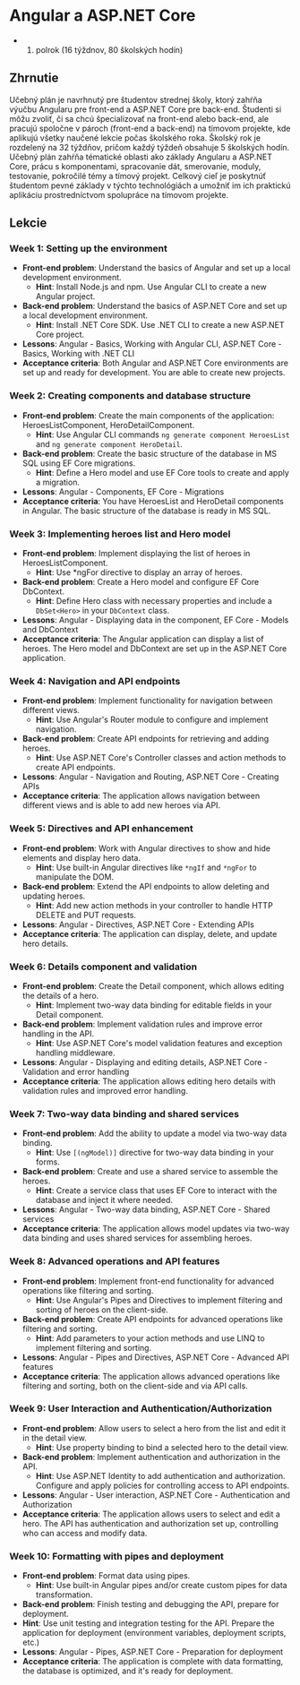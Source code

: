 # Angular a ASP.NET Core

- 1. polrok (16 týždnov, 80 školských hodín)

## Zhrnutie

Učebný plán je navrhnutý pre študentov strednej školy, ktorý zahŕňa výučbu Angularu pre front-end a ASP.NET Core pre back-end. Študenti si môžu zvoliť, či sa chcú špecializovať na front-end alebo back-end, ale pracujú spoločne v pároch (front-end a back-end) na tímovom projekte, kde aplikujú všetky naučené lekcie počas školského roka. Školský rok je rozdelený na 32 týždňov, pričom každý týždeň obsahuje 5 školských hodín. Učebný plán zahŕňa tématické oblasti ako základy Angularu a ASP.NET Core, prácu s komponentami, spracovanie dát, smerovanie, moduly, testovanie, pokročilé témy a tímový projekt. Celkový cieľ je poskytnúť študentom pevné základy v týchto technológiách a umožniť im ich praktickú aplikáciu prostredníctvom spolupráce na tímovom projekte.

## Lekcie

### Week 1: Setting up the environment

- **Front-end problem**: Understand the basics of Angular and set up a local development environment.
  - **Hint**: Install Node.js and npm. Use Angular CLI to create a new Angular project.
- **Back-end problem**: Understand the basics of ASP.NET Core and set up a local development environment.
  - **Hint**: Install .NET Core SDK. Use .NET CLI to create a new ASP.NET Core project.
- **Lessons**: Angular - Basics, Working with Angular CLI, ASP.NET Core - Basics, Working with .NET CLI
- **Acceptance criteria**: Both Angular and ASP.NET Core environments are set up and ready for development. You are able to create new projects.

### Week 2: Creating components and database structure

- **Front-end problem**: Create the main components of the application: HeroesListComponent, HeroDetailComponent.
  - **Hint**: Use Angular CLI commands `ng generate component HeroesList` and `ng generate component HeroDetail`.
- **Back-end problem**: Create the basic structure of the database in MS SQL using EF Core migrations.
  - **Hint**: Define a Hero model and use EF Core tools to create and apply a migration.
- **Lessons**: Angular - Components, EF Core - Migrations
- **Acceptance criteria**: You have HeroesList and HeroDetail components in Angular. The basic structure of the database is ready in MS SQL.

### Week 3: Implementing heroes list and Hero model

- **Front-end problem**: Implement displaying the list of heroes in HeroesListComponent.
  - **Hint**: Use *ngFor directive to display an array of heroes.
- **Back-end problem**: Create a Hero model and configure EF Core DbContext.
  - **Hint**: Define Hero class with necessary properties and include a `DbSet<Hero>` in your `DbContext` class.
- **Lessons**: Angular - Displaying data in the component, EF Core - Models and DbContext
- **Acceptance criteria**: The Angular application can display a list of heroes. The Hero model and DbContext are set up in the ASP.NET Core application.

### Week 4: Navigation and API endpoints

- **Front-end problem**: Implement functionality for navigation between different views.
  - **Hint**: Use Angular's Router module to configure and implement navigation.
- **Back-end problem**: Create API endpoints for retrieving and adding heroes.
  - **Hint**: Use ASP.NET Core's Controller classes and action methods to create API endpoints.
- **Lessons**: Angular - Navigation and Routing, ASP.NET Core - Creating APIs
- **Acceptance criteria**: The application allows navigation between different views and is able to add new heroes via API.

### Week 5: Directives and API enhancement

- **Front-end problem**: Work with Angular directives to show and hide elements and display hero data.
  - **Hint**: Use built-in Angular directives like `*ngIf` and `*ngFor` to manipulate the DOM.
- **Back-end problem**: Extend the API endpoints to allow deleting and updating heroes.
  - **Hint**: Add new action methods in your controller to handle HTTP DELETE and PUT requests.
- **Lessons**: Angular - Directives, ASP.NET Core - Extending APIs
- **Acceptance criteria**: The application can display, delete, and update hero details.

### Week 6: Details component and validation

- **Front-end problem**: Create the Detail component, which allows editing the details of a hero.
  - **Hint**: Implement two-way data binding for editable fields in your Detail component.
- **Back-end problem**: Implement validation rules and improve error handling in the API.
  - **Hint**: Use ASP.NET Core's model validation features and exception handling middleware.
- **Lessons**: Angular - Displaying and editing details, ASP.NET Core - Validation and error handling
- **Acceptance criteria**: The application allows editing hero details with validation rules and improved error handling.

### Week 7: Two-way data binding and shared services

- **Front-end problem**: Add the ability to update a model via two-way data binding.
  - **Hint**: Use `[(ngModel)]` directive for two-way data binding in your forms.
- **Back-end problem**: Create and use a shared service to assemble the heroes.
  - **Hint**: Create a service class that uses EF Core to interact with the database and inject it where needed.
- **Lessons**: Angular - Two-way data binding, ASP.NET Core - Shared services
- **Acceptance criteria**: The application allows model updates via two-way data binding and uses shared services for assembling heroes.

### Week 8: Advanced operations and API features

- **Front-end problem**: Implement front-end functionality for advanced operations like filtering and sorting.
  - **Hint**: Use Angular's Pipes and Directives to implement filtering and sorting of heroes on the client-side.
- **Back-end problem**: Create API endpoints for advanced operations like filtering and sorting.
  - **Hint**: Add parameters to your action methods and use LINQ to implement filtering and sorting.
- **Lessons**: Angular - Pipes and Directives, ASP.NET Core - Advanced API features
- **Acceptance criteria**: The application allows advanced operations like filtering and sorting, both on the client-side and via API calls.

### Week 9: User Interaction and Authentication/Authorization

- **Front-end problem**: Allow users to select a hero from the list and edit it in the detail view.
  - **Hint**: Use property binding to bind a selected hero to the detail view.
- **Back-end problem**: Implement authentication and authorization in the API.
  - **Hint**: Use ASP.NET Identity to add authentication and authorization. Configure and apply policies for controlling access to API endpoints.
- **Lessons**: Angular - User interaction, ASP.NET Core - Authentication and Authorization
- **Acceptance criteria**: The application allows users to select and edit a hero. The API has authentication and authorization set up, controlling who can access and modify data.

### Week 10: Formatting with pipes and deployment

- **Front-end problem**: Format data using pipes.
  - **Hint**: Use built-in Angular pipes and/or create custom pipes for data transformation.
- **Back-end problem**: Finish testing and debugging the API, prepare for deployment.
- **Hint**: Use unit testing and integration testing for the API. Prepare the application for deployment (environment variables, deployment scripts, etc.)
- **Lessons**: Angular - Pipes, ASP.NET Core - Preparation for deployment
- **Acceptance criteria**: The application is complete with data formatting, the database is optimized, and it's ready for deployment.
